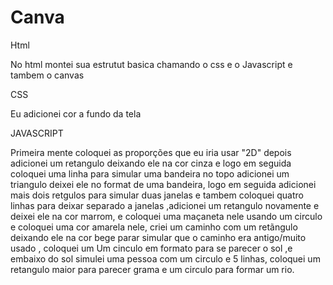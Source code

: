 # Canva 

Html

No html montei sua estrutut basica chamando o css e o Javascript e tambem o canvas 

CSS

Eu adicionei cor  a fundo da tela 

JAVASCRIPT

Primeira mente  coloquei as proporções que eu iria usar "2D"
depois adicionei um retangulo deixando ele na cor cinza e logo em seguida coloquei uma linha para simular uma bandeira  no topo  adicionei um triangulo deixei ele no format de uma bandeira, logo em seguida adicionei mais dois retgulos  para simular duas janelas e tambem coloquei quatro linhas para deixar separado a janelas ,adicionei um retangulo novamente  e deixei ele na cor marrom, e coloquei uma maçaneta nele usando um circulo e coloquei uma cor amarela nele, criei um caminho com um retãngulo deixando ele na cor bege parar simular  que o caminho era  antigo/muito usado , coloquei um Um cinculo em formato para se parecer o sol ,e embaixo do sol simulei uma pessoa com um circulo e 5 linhas, coloquei um retangulo maior para parecer grama e um circulo para formar um rio.
